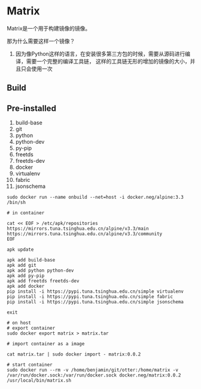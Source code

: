 Matrix
=========================
Matrix是一个用于构建镜像的镜像。

那为什么需要这样一个镜像？
1. 因为像Python这样的语言，在安装很多第三方包的时候，需要从源码进行编译，需要一个完整的编译工具链， 这样的工具链无形的增加的镜像的大小，并且只会使用一次 

Build
---------------------

Pre-installed
---------------------
1. build-base
2. git
3. python
4. python-dev
5. py-pip
6. freetds
7. freetds-dev
8. docker
9. virtualenv
10. fabric
11. jsonschema

```shell
sudo docker run --name onbuild --net=host -i docker.neg/alpine:3.3 /bin/sh

# in container

cat << EOF > /etc/apk/repositories
https://mirrors.tuna.tsinghua.edu.cn/alpine/v3.3/main
https://mirrors.tuna.tsinghua.edu.cn/alpine/v3.3/community
EOF

apk update

apk add build-base
apk add git
apk add python python-dev
apk add py-pip
apk add freetds freetds-dev
apk add docker
pip install -i https://pypi.tuna.tsinghua.edu.cn/simple virtualenv
pip install -i https://pypi.tuna.tsinghua.edu.cn/simple fabric
pip install -i https://pypi.tuna.tsinghua.edu.cn/simple jsonschema

exit

# on host
# export container
sudo docker export matrix > matrix.tar

# import container as a image

cat matrix.tar | sudo docker import - matrix:0.0.2

# start container
sudo docker run --rm -v /home/benjamin/git/otter:/home/matrix -v /var/run/docker.sock:/var/run/docker.sock docker.neg/matrix:0.0.2 /usr/local/bin/matrix.sh

```